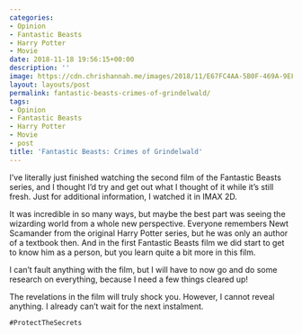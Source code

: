 ```yaml
---
categories:
- Opinion
- Fantastic Beasts
- Harry Potter
- Movie
date: 2018-11-18 19:56:15+00:00
description: ''
image: https://cdn.chrishannah.me/images/2018/11/E67FC4AA-5B0F-469A-9EF1-9C612FCA413A.png
layout: layouts/post
permalink: fantastic-beasts-crimes-of-grindelwald/
tags:
- Opinion
- Fantastic Beasts
- Harry Potter
- Movie
- post
title: 'Fantastic Beasts: Crimes of Grindelwald'
---
```


<p>I&#8217;ve literally just finished watching the second film of the Fantastic Beasts series, and I thought I&#8217;d try and get out what I thought of it while it&#8217;s still fresh. Just for additional information, I watched it in IMAX 2D.</p>
<p>It was incredible in so many ways, but maybe the best part was seeing the wizarding world from a whole new perspective. Everyone remembers Newt Scamander from the original Harry Potter series, but he was only an author of a textbook then. And in the first Fantastic Beasts film we did start to get to know him as a person, but you learn quite a bit more in this film.</p>
<p>I can&#8217;t fault anything with the film, but I will have to now go and do some research on everything, because I need a few things cleared up!</p>
<p>The revelations in the film will truly shock you. However, I cannot reveal anything. I already can&#8217;t wait for the next instalment.</p>
<pre><code class="python">#ProtectTheSecrets
</code></pre>